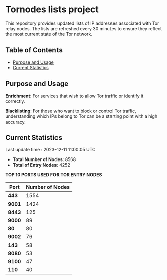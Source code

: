 # Tornodes lists project

This repository provides updated lists of IP addresses associated with Tor relay nodes. The lists are refreshed every 30 minutes to ensure they reflect the most current state of the Tor network.

## Table of Contents

- [Purpose and Usage](#purpose-and-usage)
- [Current Statistics](#current-statistics)


## Purpose and Usage

**Enrichment**: For services that wish to allow Tor traffic or identify it correctly.

**Blacklisting**: For those who want to block or control Tor traffic, understanding which IPs belong to Tor can be a starting point with a high accuracy.

## Current Statistics

Last update time : 2023-12-11 11:00:05 UTC

- **Total Number of Nodes**: 8568
- **Total of Entry Nodes**: 4252

**TOP 10 PORTS USED FOR TOR ENTRY NODES**

| **Port** | **Number of Nodes** |
|------|-----------------|
| **443**   | 1554  |
| **9001**   | 1424  |
| **8443**   | 125  |
| **9000**   | 89  |
| **80**   | 80  |
| **9002**   | 76  |
| **143**   | 58  |
| **8080**   | 53  |
| **9100**   | 47  |
| **110**   | 40  |

